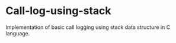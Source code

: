# Call-log-using-stack
Implementation of basic call logging using stack data structure in C language.
